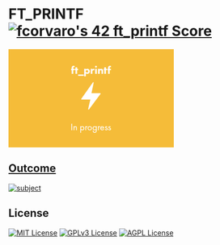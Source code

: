 # **FT_PRINTF** [![fcorvaro's 42 ft_printf Score](https://badge42.vercel.app/api/v2/clftrr31n000608jvhnng5zld/project/3069521)](https://profile.intra.42.fr/users/fcorvaro)

<a href="https://github.com/f-corvaro/42.common_core/tree/main/ft_printf"><img align="center" src="https://github.com/f-corvaro/42.common_core/blob/main/ft_printf/ft_printf_intra.png">

## Outcome

<p align="justify">

[![subject](https://img.shields.io/badge/subject-ft_printf-blueviolet)](https://github.com/f-corvaro/42.common_core/blob/main/ft_printf/en.subject.pdf)


</p>


## License

[![MIT License](https://img.shields.io/badge/License-MIT-green.svg)](https://choosealicense.com/licenses/mit/)
[![GPLv3 License](https://img.shields.io/badge/License-GPL%20v3-yellow.svg)](https://opensource.org/licenses/)
[![AGPL License](https://img.shields.io/badge/license-AGPL-blue.svg)](http://www.gnu.org/licenses/agpl-3.0)
